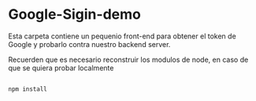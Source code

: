 # Google-Sigin-demo

Esta carpeta contiene un pequenio front-end para
obtener el token de Google y probarlo contra nuestro
backend server.

Recuerden que es necesario reconstruir los modulos de
node, en caso de que se quiera probar localmente

```

npm install
```
